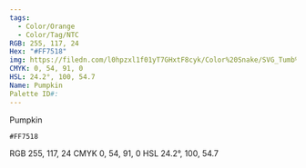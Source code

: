 ```yaml
---
tags:
  - Color/Orange
  - Color/Tag/NTC
RGB: 255, 117, 24
Hex: "#FF7518"
img: https://filedn.com/l0hpzxl1f01yT7GHxtF8cyk/Color%20Snake/SVG_Tumb%20Mass%20No%20Name/FF7518.svg
CMYK: 0, 54, 91, 0
HSL: 24.2°, 100, 54.7
Name: Pumpkin
Palette ID#:
---
```

Pumpkin
```palette
#FF7518
```
RGB 255, 117, 24
CMYK	0, 54, 91, 0
HSL	24.2°, 100, 54.7